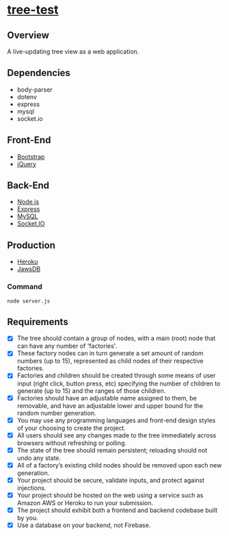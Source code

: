 # [tree-test](https://tree-test.herokuapp.com)

## Overview
A live-updating tree view as a web application.
## Dependencies
* body-parser
* dotenv
* express
* mysql
* socket.io
## Front-End
* [Bootstrap](https://getbootstrap.com/)
* [jQuery](https://jquery.com/)
## Back-End
* [Node.js](https://nodejs.org/en/)
* [Express](https://expressjs.com/)
* [MySQL](https://www.mysql.com/)
* [Socket.IO](https://socket.io/)
## Production
* [Heroku](https://heroku.com/)
* [JawsDB](https://www.jawsdb.com)

### Command
`node server.js`

## Requirements
- [x] The tree should contain a group of nodes, with a main (root) node that can have any number of 'factories'.
- [x] These factory nodes can in turn generate a set amount of random numbers (up to 15), represented as child nodes of their respective factories.
- [x] Factories and children should be created through some means of user input (right click, button press, etc) specifying the number of children to generate (up to 15) and the ranges of those children.
- [x] Factories should have an adjustable name assigned to them, be removable, and have an adjustable lower and upper bound for the random number generation.
- [x] You may use any programming languages and front-end design styles of your choosing to create the project.
- [x] All users should see any changes made to the tree immediately across browsers without refreshing or polling.
- [x] The state of the tree should remain persistent; reloading should not undo any state.
- [x] All of a factory’s existing child nodes should be removed upon each new generation.
- [x] Your project should be secure, validate inputs, and protect against injections.
- [x] Your project should be hosted on the web using a service such as Amazon AWS or Heroku to run your submission.
- [x] The project should exhibit both a frontend and backend codebase built by you.
- [x] Use a database on your backend, not Firebase.